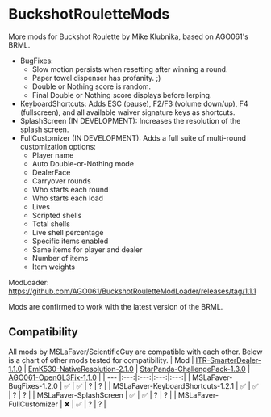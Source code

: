 # BuckshotRouletteMods
More mods for Buckshot Roulette by Mike Klubnika, based on AGO061's BRML.

* BugFixes:
  * Slow motion persists when resetting after winning a round.
  * Paper towel dispenser has profanity. ;)
  * Double or Nothing score is random.
  * Final Double or Nothing score displays before lerping.
* KeyboardShortcuts: Adds ESC (pause), F2/F3 (volume down/up), F4 (fullscreen), and all available waiver signature keys as shortcuts.
* SplashScreen (IN DEVELOPMENT): Increases the resolution of the splash screen.
* FullCustomizer (IN DEVELOPMENT): Adds a full suite of multi-round customization options:
  * Player name
  * Auto Double-or-Nothing mode
  * DealerFace
  * Carryover rounds
  * Who starts each round
  * Who starts each load
  * Lives
  * Scripted shells
  * Total shells
  * Live shell percentage
  * Specific items enabled
  * Same items for player and dealer
  * Number of items
  * Item weights

ModLoader: https://github.com/AGO061/BuckshotRouletteModLoader/releases/tag/1.1.1

Mods are confirmed to work with the latest version of the BRML.

## Compatibility
All mods by MSLaFaver/ScientificGuy are compatible with each other. Below is a chart of other mods tested for compatibility.
| Mod | [ITR-SmarterDealer-1.1.0](https://github.com/ITR13/BuckshotRouletteMods/releases/latest) | [EmK530-NativeResolution-2.1.0](https://github.com/EmK530/BRMods/tree/main/BRML/NativeResolution/Release) | [StarPanda-ChallengePack-1.3.0](https://github.com/StarPandaBeg/ChallengePack/tree/main) | [AGO061-OpenGL3Fix-1.1.0](https://github.com/AGO061/BuckshotRouletteModLoader/blob/main/mods/OpenGL3Fix.md) |
| --- |:---:|:---:|:---:|:---:|
| MSLaFaver-BugFixes-1.2.0 | ✅ | ✅ | ? | ? |
| MSLaFaver-KeyboardShortcuts-1.2.1 | ✅ | ✅ | ? | ? |
| MSLaFaver-SplashScreen | ✅ | ✅ | ? | ? |
| MSLaFaver-FullCustomizer | ❌ | ✅ | ? | ? |
